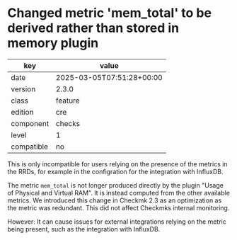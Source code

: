 [//]: # (werk v2)
# Changed metric 'mem_total' to be derived rather than stored in memory plugin

key        | value
---------- | ---
date       | 2025-03-05T07:51:28+00:00
version    | 2.3.0
class      | feature
edition    | cre
component  | checks
level      | 1
compatible | no

This is only incompatible for users relying on the presence of the metrics in the RRDs, for example in the configration for the integration with InfluxDB.

The metric `mem_total` is not longer produced directly by the plugin "Usage of Physical and Virtual RAM".
It is instead computed from the other available metrics.
We introduced this change in Checkmk 2.3 as an optimization as the metric was redundant.
This did not affect Checkmks internal monitoring.

However:
It can cause issues for external integrations relying on the metric being present, such as the integration with InfluxDB.

